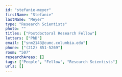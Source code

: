 ```yaml
---
id: "stefanie-meyer"
firstName: "Stefanie"
lastName: "Meyer"
type: "Research Scientists"
photo: ""
titles: ["Postdoctoral Research Fellow"]
letters: ["PhD"]
email: ["snm2143@cumc.columbia.edu"]
phone: ["(212) 851-5269"]
room: "507"
researchAreas: []
tags: ["People", "Fellow", "Research Scientists"]
urls: []
---
```

